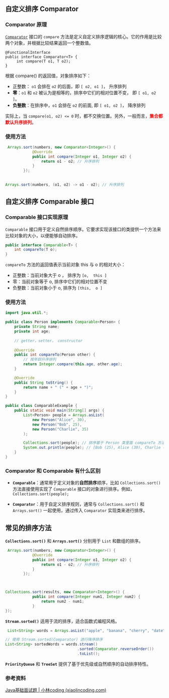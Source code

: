 ## 自定义排序 Comparator

### Comparator 原理

[`Comparator`](https://docs.oracle.com/en/java/javase/17/docs/api/java.base/java/util/Comparator.html) 接口的 `compare` 方法是定义自定义排序逻辑的核心。它的作用是比较两个对象，并根据比较结果返回一个整数值。

```
@FunctionalInterface
public interface Comparator<T> {
	 int compare(T o1, T o2);
}
```

根据 compare()  的返回值，对象排序如下：

- 正整数： `o1` 会排在 `o2` 的后面，即 `[ o2, o1 ]`， 升序排列
- **零**：`o1` 和 `o2` 被认为是相等的，排序中它们的相对位置不变， 即 `[ o1, o2 ]`。
- **负整数**：在排序中，`o1` 会排在 `o2` 的前面,  即 `[ o1, o2 ]`， 降序排列

实际上，当 `compare(o1, o2) <= 0` 时，都不交换位置。另外，一般而言，<font color="red">**集合都默认升序排列**</font>。



### 使用方法

```java
 Arrays.sort(numbers, new Comparator<Integer>() {
            @Override
            public int compare(Integer o1, Integer o2) {
                return o1 - o2; // 升序排列
            }
        });
        
        
Arrays.sort(numbers, (o1, o2) -> o1 - o2); // 升序排列
```



## 自定义排序 Comparable 接口

### Comparable 接口实现原理

`Comparable` 接口用于定义自然排序顺序。它要求实现该接口的类提供一个方法来比较对象的大小，以便能够自动排序。

```java
public interface Comparable<T> {
    int compareTo(T o);
}
```

`compareTo` 方法的返回值表示当前对象 this 与 o 的相对大小：

- 正整数：当前对象大于 o ， 排序为 `[o,  this ]`
- 零：当前对象等于 o,  排序中它们的相对位置不变
- 负整数：当前对象小于 o,    排序为 `[this,  o ]`



### 使用方法

```java
import java.util.*;

public class Person implements Comparable<Person> {
    private String name;
    private int age;
	
	// getter，setter， constructor
	
    @Override
    public int compareTo(Person other) {
        // 按年龄升序排列
        return Integer.compare(this.age, other.age);
    }

    @Override
    public String toString() {
        return name + " (" + age + ")";
    }
}

public class ComparableExample {
    public static void main(String[] args) {
        List<Person> people = Arrays.asList(
            new Person("Alice", 30),
            new Person("Bob", 25),
            new Person("Charlie", 35)
        );

        Collections.sort(people); // 排序基于 Person 类里面 compareTo 方法的逻辑
        System.out.println(people); // [Bob (25), Alice (30), Charlie (35)]
    }
}

```



### Comparator 和 Comparable  有什么区别

- **`Comparable`**：通常用于定义对象的**自然排序**顺序，比如 `Collections.sort()` 方法直接使用实现了 `Comparable` 接口的对象进行排序。例如， `Collections.sort(people);`

- **`Comparator`**：用于自定义排序规则，通常与 `Collections.sort()` 和 `Arrays.sort()` 一起使用，通过传入 `Comparator` 实现类来进行排序。





## 常见的排序方法

**`Collections.sort()`** 和 **`Arrays.sort()`** 分别用于 `List` 和数组的排序。

```java
 Arrays.sort(numbers, new Comparator<Integer>() {
            @Override
            public int compare(Integer o1, Integer o2) {
                return o1 - o2; // 升序排列
            }
        });
                


Collections.sort(results, new Comparator<Integer>() {
            public int compare(Integer num1, Integer num2) {
                return num2 - num1;
            }
});
```

**`Stream.sorted()`** 适用于流的排序，适合函数式编程风格。

```java
 List<String> words = Arrays.asList("apple", "banana", "cherry", "date");

// 使用 Stream.sorted(Comparator) 进行降序排序
List<String> sortedWords = words.stream()
                                .sorted(Comparator.reverseOrder())
                                .toList();
```

**`PriorityQueue`** 和 **`TreeSet`** 提供了基于优先级或自然顺序的自动排序特性。







### 参考资料

[Java基础面试题 | 小林coding (xiaolincoding.com)](https://xiaolincoding.com/interview/java.html#有一个学生类-想按照分数排序-再按学号排序-应该怎么做)